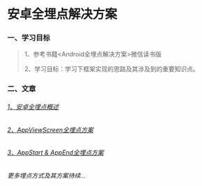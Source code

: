 # 安卓全埋点解决方案

### 一、学习目标

>1、参考书籍<Android全埋点解决方案>微信读书版
>
>2、学习目标：学习下框架实现的思路及其涉及到的重要知识点。

### 二、文章

###### [1、安卓全埋点概述](https://github.com/sunnnydaydev/BuryingPoint/blob/master/blogs/1%E3%80%81%E5%AE%89%E5%8D%93%E5%85%A8%E5%9F%8B%E7%82%B9%E6%A6%82%E8%BF%B0.md)

###### [2、AppViewScreen全埋点方案](https://github.com/sunnnydaydev/BuryingPoint/blob/master/blogs/2%E3%80%81AppViewScreen%E5%85%A8%E5%9F%8B%E7%82%B9%E6%96%B9%E6%A1%88.md)

###### [3、AppStart & AppEnd全埋点方案](https://github.com/sunnnydaydev/BuryingPoint/blob/master/blogs/3%E3%80%81AppStart%20%26%20AppEnd%E5%85%A8%E5%9F%8B%E7%82%B9%E6%96%B9%E6%A1%88.md)

###### 更多埋点方式及其方案待续...

